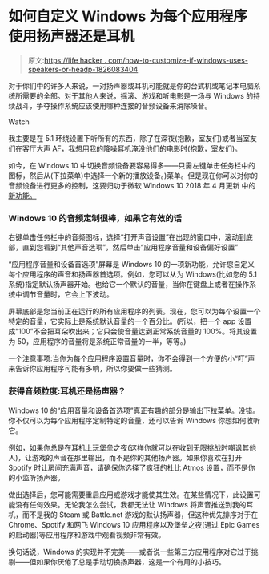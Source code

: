 # 如何自定义 Windows 为每个应用程序使用扬声器还是耳机

> 原文:[https://life hacker . com/how-to-customize-if-windows-uses-speakers-or-headp-1826083404](https://lifehacker.com/how-to-customize-whether-windows-uses-speakers-or-headp-1826083404)

对于你们中的许多人来说，一对扬声器或耳机可能就是你的台式机或笔记本电脑系统所需要的全部。对于其他人来说，摇滚、游戏和听电影是一场与 Windows 的持续战斗，争夺操作系统应该使用哪种连接的音频设备来消除噪音。

Watch

我主要是在 5.1 环绕设置下听所有的东西，除了在深夜(抱歉，室友们)或者当室友们在客厅大声 AF，我想用我的降噪耳机淹没他们的电影时(抱歉，室友们)。

如今，在 Windows 10 中切换音频设备要容易得多——只需左键单击任务栏中的图标，然后从(下拉菜单)中选择一个新的播放设备。)菜单。但是现在你可以对你的音频设备进行更多的控制，这要归功于微软 Windows 10 2018 年 4 月更新 中的 [新功能。](https://lifehacker.com/here-are-the-features-you-should-care-about-in-microsof-1825642722)

### Windows 10 的音频定制很棒，如果它有效的话

右键单击任务栏中的音频图标，选择“打开声音设置”在出现的窗口中，滚动到底部，直到您看到“其他声音选项”，然后单击“应用程序音量和设备偏好设置”

“应用程序音量和设备首选项”屏幕是 Windows 10 的一项新功能，允许您自定义每个应用程序的声音和扬声器首选项。例如，您可以从为 Windows(比如您的 5.1 系统)指定默认扬声器开始。也给它一个默认的音量，当你在键盘上或者在操作系统中调节音量时，它会上下波动。

屏幕底部是您当前正在运行的所有应用程序的列表。现在，您可以为每个设置一个特定的音量，它实际上是系统默认音量的一个百分比。(所以，把一个 app 设置成“100”不会把耳朵吹出来；它只会使音量达到正常系统音量的 100%。将其设置为 50，应用程序的音量将是系统正常音量的一半，等等。)

一个注意事项:当你为每个应用程序设置音量时，你不会得到一个方便的小“叮”声来告诉你应用程序可能有多响，所以你要做一些猜测。

### 获得音频粒度:耳机还是扬声器？

Windows 10 的“应用音量和设备首选项”真正有趣的部分是输出下拉菜单。没错。你不仅可以为每个应用程序定制特定的音量，还可以告诉 Windows 你想如何收听它。

例如，如果你总是在耳机上玩堡垒之夜(这样你就可以在收到无限挑战时嘲讽其他人)，让游戏的声音在那里输出，而不是你的其他扬声器。如果你喜欢在打开 Spotify 时让房间充满声音，请确保你选择了疯狂的杜比 Atmos 设置，而不是你的小监听扬声器。

做出选择后，您可能需要重启应用或游戏才能使其生效。在某些情况下，此设置可能没有任何效果。无论我怎么尝试，我都无法让 Windows 将声音推送到我的耳机，而不是我的 Steam 或 Battle.net 游戏的默认扬声器，但这种优先排序对于在 Chrome、Spotify 和网飞 Windows 10 应用程序以及堡垒之夜(通过 Epic Games 的启动器)等应用程序和游戏中观看视频非常有效。

换句话说，Windows 的实现并不完美——或者说一些第三方应用程序对它过于挑剔——但如果你厌倦了总是手动切换扬声器，这是一个有用的小技巧。